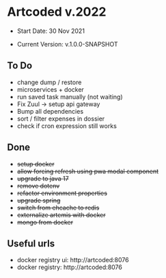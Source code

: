 # Artcoded v.2022

* Start Date: 30 Nov 2021

* Current Version: v.1.0.0-SNAPSHOT

## To Do

- change dump / restore
- microservices + docker
- run saved task manually (not waiting)
- Fix Zuul -> setup api gateway
- Bump all dependencies
- sort / filter expenses in dossier
- check if cron expression still works

## Done

- <s>setup docker</s>
- <s>allow forcing refresh using pwa modal component</s>
- <s>upgrade to java 17</s>
- <s>remove dotenv</s>
- <s>refactor environment properties</s>
- <s>upgrade spring</s>
- <s>switch from ehcache to redis</s>
- <s>externalize artemis with docker</s>
- <s>mongo from docker</s>

## Useful urls

- docker registry ui: http://artcoded:8076
- docker registry: http://artcoded:8076
